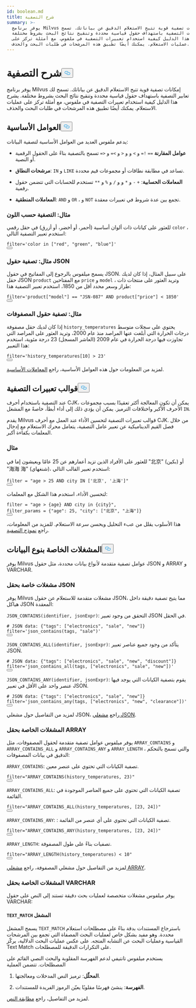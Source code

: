 ```yaml
---
id: boolean.md
title: شرح التصفية
summary: >-
  يوفر برنامج Milvus إمكانات تصفية قوية تتيح الاستعلام الدقيق عن بياناتك. تسمح
  لك تعبيرات التصفية باستهداف حقول قياسية محددة وتنقيح نتائج البحث بشروط مختلفة.
  يشرح هذا الدليل كيفية استخدام تعبيرات التصفية في ملفوس، مع أمثلة تركز على
  عمليات الاستعلام. يمكنك أيضًا تطبيق هذه المرشحات في طلبات البحث والحذف.
---
```

<h1 id="Filtering-Explained" class="common-anchor-header">شرح التصفية<button data-href="#Filtering-Explained" class="anchor-icon" translate="no">
      <svg translate="no"
        aria-hidden="true"
        focusable="false"
        height="20"
        version="1.1"
        viewBox="0 0 16 16"
        width="16"
      >
        <path
          fill="#0092E4"
          fill-rule="evenodd"
          d="M4 9h1v1H4c-1.5 0-3-1.69-3-3.5S2.55 3 4 3h4c1.45 0 3 1.69 3 3.5 0 1.41-.91 2.72-2 3.25V8.59c.58-.45 1-1.27 1-2.09C10 5.22 8.98 4 8 4H4c-.98 0-2 1.22-2 2.5S3 9 4 9zm9-3h-1v1h1c1 0 2 1.22 2 2.5S13.98 12 13 12H9c-.98 0-2-1.22-2-2.5 0-.83.42-1.64 1-2.09V6.25c-1.09.53-2 1.84-2 3.25C6 11.31 7.55 13 9 13h4c1.45 0 3-1.69 3-3.5S14.5 6 13 6z"
        ></path>
      </svg>
    </button></h1><p>يوفر برنامج Milvus إمكانات تصفية قوية تتيح الاستعلام الدقيق عن بياناتك. تسمح لك تعابير التصفية باستهداف حقول قياسية محددة وتنقيح نتائج البحث بشروط مختلفة. يشرح هذا الدليل كيفية استخدام تعبيرات التصفية في ملفوس، مع أمثلة تركز على عمليات الاستعلام. يمكنك أيضًا تطبيق هذه المرشحات في طلبات البحث والحذف.</p>
<h2 id="Basic-operators" class="common-anchor-header">العوامل الأساسية<button data-href="#Basic-operators" class="anchor-icon" translate="no">
      <svg translate="no"
        aria-hidden="true"
        focusable="false"
        height="20"
        version="1.1"
        viewBox="0 0 16 16"
        width="16"
      >
        <path
          fill="#0092E4"
          fill-rule="evenodd"
          d="M4 9h1v1H4c-1.5 0-3-1.69-3-3.5S2.55 3 4 3h4c1.45 0 3 1.69 3 3.5 0 1.41-.91 2.72-2 3.25V8.59c.58-.45 1-1.27 1-2.09C10 5.22 8.98 4 8 4H4c-.98 0-2 1.22-2 2.5S3 9 4 9zm9-3h-1v1h1c1 0 2 1.22 2 2.5S13.98 12 13 12H9c-.98 0-2-1.22-2-2.5 0-.83.42-1.64 1-2.09V6.25c-1.09.53-2 1.84-2 3.25C6 11.31 7.55 13 9 13h4c1.45 0 3-1.69 3-3.5S14.5 6 13 6z"
        ></path>
      </svg>
    </button></h2><p>يدعم ملفوس العديد من العوامل الأساسية لتصفية البيانات:</p>
<ul>
<li><p><strong>عوامل المقارنة</strong> <code translate="no">==</code> <code translate="no">!=</code> و <code translate="no">&gt;</code> و و <code translate="no">&lt;</code> و <code translate="no">&gt;=</code> و <code translate="no">&lt;=</code> تسمح بالتصفية بناءً على الحقول الرقمية أو النصية.</p></li>
<li><p><strong>مرشحات النطاق</strong>: <code translate="no">IN</code> و <code translate="no">LIKE</code> تساعد في مطابقة نطاقات أو مجموعات قيم محددة.</p></li>
<li><p><strong>المعاملات الحسابية</strong>: <code translate="no">+</code> <code translate="no">-</code> و <code translate="no">*</code> و و <code translate="no">/</code> و <code translate="no">%</code> و <code translate="no">**</code> تستخدم للحسابات التي تتضمن حقول رقمية.</p></li>
<li><p><strong>المعاملات المنطقية</strong>: <code translate="no">AND</code> و <code translate="no">OR</code> ، و <code translate="no">NOT</code> تجمع بين عدة شروط في تعبيرات معقدة.</p></li>
</ul>
<h3 id="Example-Filtering-by-Color" class="common-anchor-header">مثال: التصفية حسب اللون</h3><p>للعثور على كيانات ذات ألوان أساسية (أحمر، أو أخضر، أو أزرق) في حقل رقمي <code translate="no">color</code> ، استخدم تعبير التصفية التالي:</p>
<pre><code translate="no" class="language-python"><span class="hljs-built_in">filter</span>=<span class="hljs-string">&#x27;color in [&quot;red&quot;, &quot;green&quot;, &quot;blue&quot;]&#x27;</span>
<button class="copy-code-btn"></button></code></pre>
<h3 id="Example-Filtering-JSON-Fields" class="common-anchor-header">مثال: تصفية حقول JSON</h3><p>يسمح ميلفوس بالرجوع إلى المفاتيح في حقول JSON. على سبيل المثال، إذا كان لديك حقل JSON <code translate="no">product</code> مع المفتاحين <code translate="no">price</code> و <code translate="no">model</code> ، وتريد العثور على منتجات ذات طراز وسعر محدد أقل من 1850، استخدم تعبير التصفية هذا:</p>
<pre><code translate="no" class="language-python"><span class="hljs-built_in">filter</span>=<span class="hljs-string">&#x27;product[&quot;model&quot;] == &quot;JSN-087&quot; AND product[&quot;price&quot;] &lt; 1850&#x27;</span>
<button class="copy-code-btn"></button></code></pre>
<h3 id="Example-Filtering-Array-Fields" class="common-anchor-header">مثال: تصفية حقول المصفوفات</h3><p>إذا كان لديك حقل مصفوفة <code translate="no">history_temperatures</code> يحتوي على سجلات متوسط درجات الحرارة التي أبلغت عنها المراصد منذ عام 2000، وتريد العثور على المراصد التي تجاوزت فيها درجة الحرارة في عام 2009 (العاشر المسجل) 23 درجة مئوية، استخدم هذا التعبير:</p>
<pre><code translate="no" class="language-python"><span class="hljs-built_in">filter</span>=<span class="hljs-string">&#x27;history_temperatures[10] &gt; 23&#x27;</span>
<button class="copy-code-btn"></button></code></pre>
<p>لمزيد من المعلومات حول هذه العوامل الأساسية، راجع <a href="/docs/ar/basic-operators.md">المعاملات الأساسية</a>.</p>
<h2 id="Filter-expression-templates" class="common-anchor-header">قوالب تعبيرات التصفية<button data-href="#Filter-expression-templates" class="anchor-icon" translate="no">
      <svg translate="no"
        aria-hidden="true"
        focusable="false"
        height="20"
        version="1.1"
        viewBox="0 0 16 16"
        width="16"
      >
        <path
          fill="#0092E4"
          fill-rule="evenodd"
          d="M4 9h1v1H4c-1.5 0-3-1.69-3-3.5S2.55 3 4 3h4c1.45 0 3 1.69 3 3.5 0 1.41-.91 2.72-2 3.25V8.59c.58-.45 1-1.27 1-2.09C10 5.22 8.98 4 8 4H4c-.98 0-2 1.22-2 2.5S3 9 4 9zm9-3h-1v1h1c1 0 2 1.22 2 2.5S13.98 12 13 12H9c-.98 0-2-1.22-2-2.5 0-.83.42-1.64 1-2.09V6.25c-1.09.53-2 1.84-2 3.25C6 11.31 7.55 13 9 13h4c1.45 0 3-1.69 3-3.5S14.5 6 13 6z"
        ></path>
      </svg>
    </button></h2><p>عند التصفية باستخدام أحرف CJK، يمكن أن تكون المعالجة أكثر تعقيدًا بسبب مجموعات الأحرف الأكبر واختلافات الترميز. يمكن أن يؤدي ذلك إلى أداء أبطأ، خاصةً مع المشغل <code translate="no">IN</code>.</p>
<p>يقدم Milvus قوالب تعبيرات التصفية لتحسين الأداء عند العمل مع أحرف CJK. من خلال فصل القيم الديناميكية عن تعبير عامل التصفية، يتعامل محرك الاستعلام مع إدخال المعلمات بكفاءة أكبر.</p>
<h3 id="Example" class="common-anchor-header">مثال</h3><p>للعثور على الأفراد الذين تزيد أعمارهم عن 25 عامًا ويعيشون إما في "北京" (بكين) أو "海海 海" (شنغهاي)، استخدم تعبير القالب التالي:</p>
<pre><code translate="no" class="language-python"><span class="hljs-built_in">filter</span> = <span class="hljs-string">&quot;age &gt; 25 AND city IN [&#x27;北京&#x27;, &#x27;上海&#x27;]&quot;</span>
<button class="copy-code-btn"></button></code></pre>
<p>لتحسين الأداء، استخدم هذا الشكل مع المعلمات:</p>
<pre><code translate="no" class="language-python"><span class="hljs-built_in">filter</span> = <span class="hljs-string">&quot;age &gt; {age} AND city in {city}&quot;</span>,
filter_params = {<span class="hljs-string">&quot;age&quot;</span>: <span class="hljs-number">25</span>, <span class="hljs-string">&quot;city&quot;</span>: [<span class="hljs-string">&quot;北京&quot;</span>, <span class="hljs-string">&quot;上海&quot;</span>]}
<button class="copy-code-btn"></button></code></pre>
<p>هذا الأسلوب يقلل من عبء التحليل ويحسن سرعة الاستعلام. للمزيد من المعلومات، راجع <a href="/docs/ar/filtering-templating.md">نموذج التصفية</a>.</p>
<h2 id="Data-type-specific-operators" class="common-anchor-header">المشغلات الخاصة بنوع البيانات<button data-href="#Data-type-specific-operators" class="anchor-icon" translate="no">
      <svg translate="no"
        aria-hidden="true"
        focusable="false"
        height="20"
        version="1.1"
        viewBox="0 0 16 16"
        width="16"
      >
        <path
          fill="#0092E4"
          fill-rule="evenodd"
          d="M4 9h1v1H4c-1.5 0-3-1.69-3-3.5S2.55 3 4 3h4c1.45 0 3 1.69 3 3.5 0 1.41-.91 2.72-2 3.25V8.59c.58-.45 1-1.27 1-2.09C10 5.22 8.98 4 8 4H4c-.98 0-2 1.22-2 2.5S3 9 4 9zm9-3h-1v1h1c1 0 2 1.22 2 2.5S13.98 12 13 12H9c-.98 0-2-1.22-2-2.5 0-.83.42-1.64 1-2.09V6.25c-1.09.53-2 1.84-2 3.25C6 11.31 7.55 13 9 13h4c1.45 0 3-1.69 3-3.5S14.5 6 13 6z"
        ></path>
      </svg>
    </button></h2><p>يوفر Milvus عوامل تصفية متقدمة لأنواع بيانات محددة، مثل حقول JSON و ARRAY و VARCHAR.</p>
<h3 id="JSON-field-specific-operators" class="common-anchor-header">مشغلات خاصة بحقل JSON</h3><p>يوفر Milvus مشغلات متقدمة للاستعلام عن حقول JSON، مما يتيح تصفية دقيقة داخل هياكل JSON المعقدة:</p>
<p><code translate="no">JSON_CONTAINS(identifier, jsonExpr)</code>: التحقق من وجود تعبير JSON في الحقل.</p>
<pre><code translate="no" class="language-python"><span class="hljs-comment"># JSON data: {&quot;tags&quot;: [&quot;electronics&quot;, &quot;sale&quot;, &quot;new&quot;]}</span>
<span class="hljs-built_in">filter</span>=<span class="hljs-string">&#x27;json_contains(tags, &quot;sale&quot;)&#x27;</span>
<button class="copy-code-btn"></button></code></pre>
<p><code translate="no">JSON_CONTAINS_ALL(identifier, jsonExpr)</code>: يتأكد من وجود جميع عناصر تعبير JSON.</p>
<pre><code translate="no" class="language-python"><span class="hljs-comment"># JSON data: {&quot;tags&quot;: [&quot;electronics&quot;, &quot;sale&quot;, &quot;new&quot;, &quot;discount&quot;]}</span>
<span class="hljs-built_in">filter</span>=<span class="hljs-string">&#x27;json_contains_all(tags, [&quot;electronics&quot;, &quot;sale&quot;, &quot;new&quot;])&#x27;</span>
<button class="copy-code-btn"></button></code></pre>
<p><code translate="no">JSON_CONTAINS_ANY(identifier, jsonExpr)</code>: يقوم بتصفية الكيانات التي يوجد فيها عنصر واحد على الأقل في تعبير JSON.</p>
<pre><code translate="no" class="language-python"><span class="hljs-comment"># JSON data: {&quot;tags&quot;: [&quot;electronics&quot;, &quot;sale&quot;, &quot;new&quot;]}</span>
<span class="hljs-built_in">filter</span>=<span class="hljs-string">&#x27;json_contains_any(tags, [&quot;electronics&quot;, &quot;new&quot;, &quot;clearance&quot;])&#x27;</span>
<button class="copy-code-btn"></button></code></pre>
<p>لمزيد من التفاصيل حول مشغلي JSON، راجع <a href="/docs/ar/json-operators.md">مشغلي JSON</a>.</p>
<h3 id="ARRAY-field-specific-operators" class="common-anchor-header">المشغلات الخاصة بحقل ARRAY</h3><p>يوفر ميلفوس عوامل تصفية متقدمة لحقول المصفوفات، مثل <code translate="no">ARRAY_CONTAINS</code> و <code translate="no">ARRAY_CONTAINS_ALL</code> و <code translate="no">ARRAY_CONTAINS_ANY</code> و <code translate="no">ARRAY_LENGTH</code> ، والتي تسمح بالتحكم الدقيق في بيانات المصفوفات:</p>
<p><code translate="no">ARRAY_CONTAINS</code>: تصفية الكيانات التي تحتوي على عنصر معين.</p>
<pre><code translate="no" class="language-python"><span class="hljs-built_in">filter</span>=<span class="hljs-string">&quot;ARRAY_CONTAINS(history_temperatures, 23)&quot;</span>
<button class="copy-code-btn"></button></code></pre>
<p><code translate="no">ARRAY_CONTAINS_ALL</code>: تصفية الكيانات التي تحتوي على جميع العناصر الموجودة في القائمة.</p>
<pre><code translate="no" class="language-python"><span class="hljs-built_in">filter</span>=<span class="hljs-string">&quot;ARRAY_CONTAINS_ALL(history_temperatures, [23, 24])&quot;</span>
<button class="copy-code-btn"></button></code></pre>
<p><code translate="no">ARRAY_CONTAINS_ANY</code>: : تصفية الكيانات التي تحتوي على أي عنصر من القائمة.</p>
<pre><code translate="no" class="language-python"><span class="hljs-built_in">filter</span>=<span class="hljs-string">&quot;ARRAY_CONTAINS_ANY(history_temperatures, [23, 24])&quot;</span>
<button class="copy-code-btn"></button></code></pre>
<p><code translate="no">ARRAY_LENGTH</code>: تصفيات بناءً على طول المصفوفة.</p>
<pre><code translate="no" class="language-python"><span class="hljs-built_in">filter</span>=<span class="hljs-string">&quot;ARRAY_LENGTH(history_temperatures) &lt; 10&quot;</span>
<button class="copy-code-btn"></button></code></pre>
<p>لمزيد من التفاصيل حول مشغلي المصفوفة، راجع <a href="/docs/ar/array-operators.md">مشغلي ARRAY</a>.</p>
<h3 id="VARCHAR-field-specific-operators" class="common-anchor-header">المشغلات الخاصة بحقل VARCHAR</h3><p>يوفر ميلفوس مشغلات متخصصة لعمليات بحث دقيقة تستند إلى النص على حقول VARCHAR:</p>
<h4 id="TEXTMATCH-operator" class="common-anchor-header"><code translate="no">TEXT_MATCH</code> المشغل</h4><p>يسمح المشغل <code translate="no">TEXT_MATCH</code> باسترجاع المستندات بدقة بناءً على مصطلحات استعلام محددة. وهو مفيد بشكل خاص لعمليات البحث المصفاة التي تجمع بين المرشحات القياسية وعمليات البحث عن التشابه المتجه. على عكس عمليات البحث الدلالية، يركّز Text Match على التكرارات الدقيقة للمصطلحات.</p>
<p>يستخدم ميلفوس تانتيفي لدعم الفهرسة المقلوبة والبحث النصي القائم على المصطلحات. تتضمن العملية</p>
<ol>
<li><p><strong>المحلّل</strong>: ترميز النص المدخلات ومعالجتها.</p></li>
<li><p><strong>الفهرسة</strong>: ينشئ فهرسًا مقلوبًا يعيّن الرموز الفريدة للمستندات.</p></li>
</ol>
<p>لمزيد من التفاصيل، راجع <a href="/docs/ar/keyword-match.md">مطابقة النص</a>.</p>
